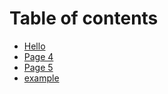 # Table of contents

* [Hello](README.md)
* [Page 4](page-4.md)
* [Page 5](page-5.md)
* [example](example.md)
